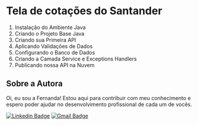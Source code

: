 # Tela de cotações do Santander
1. Instalação do Ambiente Java
2. Criando o Projeto Base Java
3. Criando sua Primeira API
4. Aplicando Validações de Dados
5. Configurando o Banco de Dados
6. Criando a Camada Service e Exceptions Handlers
7. Publicando nossa API na Nuvem

## Sobre a Autora
Oi, eu sou a Fernanda! Estou aqui para contribuir com meu conhecimento e espero poder ajudar no desenvolvimento profissional de cada um de vocês.

[![Linkedin Badge](https://img.shields.io/badge/-Fernanda_Maki_Hirose-blue?style=flat-square&logo=Linkedin&logoColor=white&link=https://www.linkedin.com/in/fernanda-maki-hirose-801117208/)](https://www.linkedin.com/in/fernanda-maki-hirose-801117208/)  [![Gmail Badge](https://img.shields.io/badge/-femahi2020@gmail.com-c14438?style=flat-square&logo=Gmail&logoColor=white&link=mailto:femahi2020@gmail.com)](mailto:femahi2020@gmail.com)


